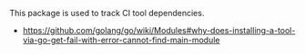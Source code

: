 This package is used to track CI tool dependencies.

- https://github.com/golang/go/wiki/Modules#why-does-installing-a-tool-via-go-get-fail-with-error-cannot-find-main-module
